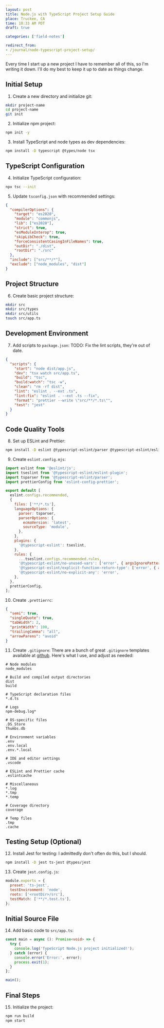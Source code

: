 ```yaml
---
layout: post
title: Node.js with TypeScript Project Setup Guide
place: Truckee, CA
time: 10:33 AM PDT
draft: true

categories: ['field-notes']

redirect_from:
- /journal/node-typescript-project-setup/
---
```


Every time I start up a new project I have to remember all of this, so I'm writing it down. I'll do my best to keep it up to date as things change.

## Initial Setup
1. Create a new directory and initialize git:
```bash
mkdir project-name
cd project-name
git init
```

2. Initialize npm project:
```bash
npm init -y
```

3. Install TypeScript and node types as dev dependencies:
```bash
npm install -D typescript @types/node tsx
```

## TypeScript Configuration
4. Initialize TypeScript configuration:
```bash
npx tsc --init
```

5. Update `tsconfig.json` with recommended settings:
```json
{
  "compilerOptions": {
    "target": "es2020",
    "module": "commonjs",
    "lib": ["es2020"],
    "strict": true,
    "esModuleInterop": true,
    "skipLibCheck": true,
    "forceConsistentCasingInFileNames": true,
    "outDir": "./dist",
    "rootDir": "./src"
  },
  "include": ["src/**/*"],
  "exclude": ["node_modules", "dist"]
}
```

## Project Structure
6. Create basic project structure:
```bash
mkdir src
mkdir src/types
mkdir src/utils
touch src/app.ts
```

## Development Environment
7. Add scripts to `package.json`:
TODO: Fix the lint scripts, they're out of date.
```json
{
  "scripts": {
    "start": "node dist/app.js",
    "dev": "tsx watch src/app.ts",
    "build": "tsc",
    "build:watch": "tsc -w",
    "clean": "rm -rf dist",
    "lint": "eslint . --ext .ts",
    "lint:fix": "eslint . --ext .ts --fix",
    "format": "prettier --write \"src/**/*.ts\"",
    "test": "jest"
  }
}
```

## Code Quality Tools
8. Set up ESLint and Prettier:
```bash
npm install -D eslint @typescript-eslint/parser @typescript-eslint/eslint-plugin prettier eslint-config-prettier
```

9. Create `eslint.config.mjs`:
```javascript
import eslint from '@eslint/js';
import tseslint from '@typescript-eslint/eslint-plugin';
import tsparser from '@typescript-eslint/parser';
import prettierConfig from 'eslint-config-prettier';

export default [
  eslint.configs.recommended,
  {
    files: ['**/*.ts'],
    languageOptions: {
      parser: tsparser,
      parserOptions: {
        ecmaVersion: 'latest',
        sourceType: 'module',
      },
    },
    plugins: {
      '@typescript-eslint': tseslint,
    },
    rules: {
      ...tseslint.configs.recommended.rules,
      '@typescript-eslint/no-unused-vars': ['error', { argsIgnorePattern: '^_' }],
      '@typescript-eslint/explicit-function-return-type': ['error', { allowExpressions: true }],
      '@typescript-eslint/no-explicit-any': 'error',
    },
  },
  prettierConfig,
];
```

10. Create `.prettierrc`:
```json
{
  "semi": true,
  "singleQuote": true,
  "tabWidth": 2,
  "printWidth": 100,
  "trailingComma": "all",
  "arrowParens": "avoid"
}
```

11. Create `.gitignore`:
There are a bunch of great `.gitignore` templates available at [github](https://github.com/github/gitignore).
Here's what I use, and adjust as needed:
```
# Node modules
node_modules

# Build and compiled output directories
dist
build

# TypeScript declaration files
*.d.ts

# Logs
npm-debug.log*

# OS-specific files
.DS_Store
Thumbs.db

# Environment variables
.env
.env.local
.env.*.local

# IDE and editor settings
.vscode

# ESLint and Prettier cache
.eslintcache

# Miscellaneous
*.log
*.tmp
*.temp

# Coverage directory
coverage

# Temp files
.tmp
.cache
```

## Testing Setup (Optional)
12. Install Jest for testing:
I admittedly don't often do this, but I should.
```bash
npm install -D jest ts-jest @types/jest
```

13. Create `jest.config.js`:
```javascript
module.exports = {
  preset: 'ts-jest',
  testEnvironment: 'node',
  roots: ['<rootDir>/src'],
  testMatch: ['**/*.test.ts'],
};
```

## Initial Source File
14. Add basic code to `src/app.ts`:
```typescript
const main = async (): Promise<void> => {
  try {
    console.log('TypeScript Node.js project initialized!');
  } catch (error) {
    console.error('Error:', error);
    process.exit(1);
  }
};

main();
```

## Final Steps
15. Initialize the project:
```bash
npm run build
npm start
```